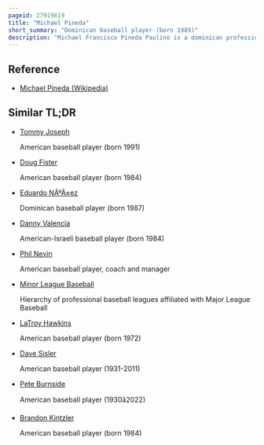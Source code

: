 ```yaml
---
pageid: 27919619
title: "Michael Pineda"
short_summary: "Dominican baseball player (born 1989)"
description: "Michael Francisco Pineda Paulino is a dominican professional Baseball Pitcher who is a free Agent. He has previously played in Major League Baseball for the Seattle Mariners, New York Yankees, Minnesota Twins and Detroit Tigers."
---
```


## Reference

- [Michael Pineda (Wikipedia)](https://en.wikipedia.org/?curid=27919619)

## Similar TL;DR

- [Tommy Joseph](/tldr/en/tommy-joseph)

  American baseball player (born 1991)

- [Doug Fister](/tldr/en/doug-fister)

  American baseball player (born 1984)

- [Eduardo NÃºÃ±ez](/tldr/en/eduardo-nunez)

  Dominican baseball player (born 1987)

- [Danny Valencia](/tldr/en/danny-valencia)

  American-Israeli baseball player (born 1984)

- [Phil Nevin](/tldr/en/phil-nevin)

  American baseball player, coach and manager

- [Minor League Baseball](/tldr/en/minor-league-baseball)

  Hierarchy of professional baseball leagues affiliated with Major League Baseball

- [LaTroy Hawkins](/tldr/en/latroy-hawkins)

  American baseball player (born 1972)

- [Dave Sisler](/tldr/en/dave-sisler)

  American baseball player (1931-2011)

- [Pete Burnside](/tldr/en/pete-burnside)

  American baseball player (1930â2022)

- [Brandon Kintzler](/tldr/en/brandon-kintzler)

  American baseball player (born 1984)
